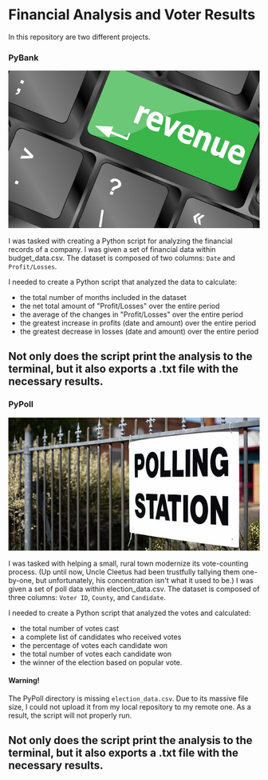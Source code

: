 # Financial Analysis and Voter Results
In this repository are two different projects.

### PyBank

![Revenue](Images/revenue-per-lead.jpg)

I was tasked with creating a Python script for analyzing the financial records of a company.
I was given a set of financial data within budget_data.csv.
The dataset is composed of two columns: `Date` and `Profit/Losses`.

I needed to create a Python script that analyzed the data to calculate:
- the total number of months included in the dataset
- the net total amount of "Profit/Losses" over the entire period
- the average of the changes in "Profit/Losses" over the entire period
- the greatest increase in profits (date and amount) over the entire period
- the greatest decrease in losses (date and amount) over the entire period

Not only does the script print the analysis to the terminal, but it also exports a .txt file with the necessary results.
--------------------------------------------------------------------------------------------------------------------------
### PyPoll

![Vote-Counting](Images/Vote_counting.jpg)

I was tasked with helping a small, rural town modernize its vote-counting process.
(Up until now, Uncle Cleetus had been trustfully tallying them one-by-one, but unfortunately, his concentration isn't what it used to be.)
I was given a set of poll data within election_data.csv.
The dataset is composed of three columns: `Voter ID`, `County`, and `Candidate`.

I needed to create a Python script that analyzed the votes and calculated:
- the total number of votes cast
- a complete list of candidates who received votes
- the percentage of votes each candidate won
- the total number of votes each candidate won
- the winner of the election based on popular vote.

#### Warning!
The PyPoll directory is missing `election_data.csv`.
Due to its massive file size, I could not upload it from my local repository to my remote one.
As a result, the script will not properly run.

Not only does the script print the analysis to the terminal, but it also exports a .txt file with the necessary results.
--------------------------------------------------------------------------------------------------------------------------
